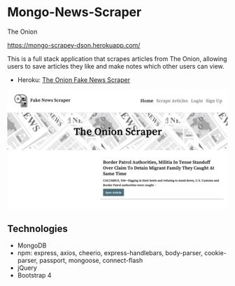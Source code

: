 # Mongo-News-Scraper
The Onion

https://mongo-scrapey-dson.herokuapp.com/

This is a full stack application that scrapes articles from The Onion, allowing users to save articles they like and make notes which other users can view.  

* Heroku: [The Onion Fake News Scraper](https://mongo-scrapey-dson.herokuapp.com/)

<img src="FakeNewsApp.png" width="600"/>

## Technologies
* MongoDB 
* npm: express, axios, cheerio, express-handlebars, body-parser, cookie-parser, passport, mongoose, connect-flash
* jQuery 
* Bootstrap 4
